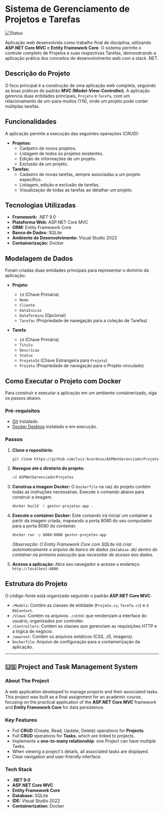 # Sistema de Gerenciamento de Projetos e Tarefas

![Status](https://img.shields.io/badge/Status-Em%20Desenvolvimento-yellow)

Aplicação web desenvolvida como trabalho final de disciplina, utilizando **ASP.NET Core MVC** e **Entity Framework Core**. O sistema permite o controle completo de Projetos e suas respectivas Tarefas, demonstrando a aplicação prática dos conceitos de desenvolvimento web com a stack .NET.

## Descrição do Projeto

O foco principal é a construção de uma aplicação web completa, seguindo as boas práticas do padrão **MVC (Model-View-Controller)**. A aplicação gerencia duas entidades principais, `Projeto` e `Tarefa`, com um relacionamento de um-para-muitos (1:N), onde um projeto pode conter múltiplas tarefas.

## Funcionalidades

A aplicação permite a execução das seguintes operações (CRUD):

* **Projetos:**
    * Cadastro de novos projetos.
    * Listagem de todos os projetos existentes.
    * Edição de informações de um projeto.
    * Exclusão de um projeto.
* **Tarefas:**
    * Cadastro de novas tarefas, sempre associadas a um projeto específico.
    * Listagem, edição e exclusão de tarefas.
    * Visualização de todas as tarefas ao detalhar um projeto.

## Tecnologias Utilizadas

* **Framework:** .NET 9.0
* **Plataforma Web:** ASP.NET Core MVC
* **ORM:** Entity Framework Core
* **Banco de Dados:** SQLite
* **Ambiente de Desenvolvimento:** Visual Studio 2022
* **Containerização:** Docker

## Modelagem de Dados

Foram criadas duas entidades principais para representar o domínio da aplicação:

* **Projeto**:
    * `Id` (Chave Primária)
    * `Nome`
    * `Cliente`
    * `DataInicio`
    * `DataTermino` (Opcional)
    * `Tarefas` (Propriedade de navegação para a coleção de Tarefas)

* **Tarefa**:
    * `Id` (Chave Primária)
    * `Titulo`
    * `Descricao`
    * `Status`
    * `ProjetoId` (Chave Estrangeira para `Projeto`)
    * `Projeto` (Propriedade de navegação para o Projeto vinculado)

## Como Executar o Projeto com Docker

Para construir e executar a aplicação em um ambiente containerizado, siga os passos abaixo.

### Pré-requisitos

* [Git](https://git-scm.com/) instalado.
* [Docker Desktop](https://www.docker.com/products/docker-desktop/) instalado e em execução.

### Passos

1.  **Clone o repositório:**
    ```bash
    git clone https://github.com/luiz-bcardoso/ASPNetGerenciadorProjetos.git
    ```

2.  **Navegue até o diretório do projeto:**
    ```bash
    cd ASPNetGerenciadorProjetos
    ```

3.  **Construa a imagem Docker:**
    O `Dockerfile` na raiz do projeto contém todas as instruções necessárias. Execute o comando abaixo para construir a imagem.
    ```bash
    docker build -t gestor-projetos-app .
    ```

4.  **Execute o container Docker:**
    Este comando irá iniciar um container a partir da imagem criada, mapeando a porta 8080 do seu computador para a porta 8080 do container.
    ```bash
    docker run -p 8080:8080 gestor-projetos-app
    ```
    *Observação: O Entity Framework Core com SQLite irá criar automaticamente o arquivo de banco de dados (`database.db`) dentro do container na primeira execução que necessitar de acesso aos dados.*

5.  **Acesse a aplicação:**
    Abra seu navegador e acesse o endereço:
    `http://localhost:8080`

## Estrutura do Projeto

O código-fonte está organizado seguindo o padrão **ASP.NET Core MVC**:

* `/Models`: Contém as classes de entidade (`Projeto.cs`, `Tarefa.cs`) e o `DbContext`.
* `/Views`: Contém os arquivos `.cshtml` que renderizam a interface do usuário, organizados por controller.
* `/Controllers`: Contém as classes que gerenciam as requisições HTTP e a lógica de negócio.
* `/wwwroot`: Contém os arquivos estáticos (CSS, JS, imagens).
* `Dockerfile`: Arquivo de configuração para a containerização da aplicação.

---
## 🇺🇸 Project and Task Management System

### About The Project

A web application developed to manage projects and their associated tasks. This project was built as a final assignment for an academic course, focusing on the practical application of the **ASP.NET Core MVC** framework and **Entity Framework Core** for data persistence.

### Key Features

* Full **CRUD** (Create, Read, Update, Delete) operations for **Projects**.
* Full **CRUD** operations for **Tasks**, which are linked to projects.
* Implements a **one-to-many relationship**: one Project can have multiple Tasks.
* When viewing a project's details, all associated tasks are displayed.
* Clear navigation and user-friendly interface.

### Tech Stack

* **.NET 9.0**
* **ASP.NET Core MVC**
* **Entity Framework Core**
* **Database:** SQLite
* **IDE:** Visual Studio 2022
* **Containerization:** Docker
